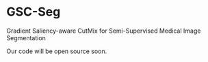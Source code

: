 # GSC-Seg
Gradient Saliency-aware CutMix for Semi-Supervised Medical Image Segmentation

Our code will be open source soon.
